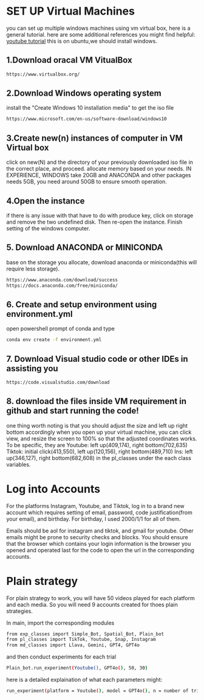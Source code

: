 # SET UP Virtual Machines
you can set up multiple windows machines using vm virtual box, here is a general tutorial.
here are some additional references you might find helpful:
[youtube tutorial](https://www.youtube.com/watch?v=nvdnQX9UkMY)
this is on ubuntu,we should install windows.

## 1.Download oracal VM VitualBox

```bash
https://www.virtualbox.org/
```

## 2.Download Windows operating system
install the "Create Windows 10 installation media" to get the iso file
```bash
https://www.microsoft.com/en-us/software-download/windows10
```

## 3.Create new(n) instances of computer in VM Virtual box

click on new(N) and the directory of your previously downloaded iso file in the correct place,
and proceed.
allocate memory based on your needs. IN EXPERIENCE, WINDOWS take 20GB and ANACONDA and other packages needs 5GB, you need around 50GB to ensure smooth operation.


## 4.Open the instance

if there is any issue with that have to do with produce key, click on storage and remove the two undefined disk.
Then re-open the instance.
Finish setting of the windows computer.

## 5. Download ANACONDA or MINICONDA

base on the storage you allocate, download anaconda or miniconda(this will require less storage).
```bash
https://www.anaconda.com/download/success
https://docs.anaconda.com/free/miniconda/
```

## 6. Create and setup environment using environment.yml

open powershell prompt of conda and type
```bash
conda env create -f environment.yml
```

## 7. Download Visual studio code or other IDEs in assisting you
```bash
https://code.visualstudio.com/download
```
## 8. download the files inside VM requirement in github and start running the code!

one thing worth noting is that you should adjust the size and left up right bottom accordingly
when you open up your virtual machine, you can click view, and resize the screen to 100% so that the adjusted coordinates works. 
To be specific, they are 
Youtube: left up(409,174), right bottom(702,635)
Tiktok: initial click(413,550), left up(120,156), right bottom(489,710)
Ins: left up(346,127), right bottom(682,608)
in the pl_classes under the each class variables.


# Log into Accounts

For the platforms Instagram, Youtube, and Tiktok, log in to a brand new account which requires
setting of email, password, code justification(from your email), and birthday. For birthday, I used 2000/1/1 for all of them.

Emails should be aol for instagram and tiktok, and gmail for youtube. Other emails might be prone to security checks and blocks.
You should ensure that the browser which contains your login information is the browser you opened and operated last for the code to open the url in the corresponding accounts.


# Plain strategy

For plain strategy to work, you will have 50 videos played for each platform and each media.
So you will need 9 accounts created for thoes plain strategies.

In main, import the corresponding modules

```bash
from exp_classes import Simple_Bot, Spatial_Bot, Plain_bot
from pl_classes import TikTok, Youtube, Snap, Instagram
from md_classes import Llava, Gemini, GPT4, GPT4o
```
and then conduct experiments for each trial

```bash
Plain_bot.run_experiment(Youtube(), GPT4o(), 50, 30)
```

here is a detailed explaination of what each parameters might:
```bash
run_experiment(platform = Youtube(), model = GPT4o(), n = number of trials, time = stay duration when decided to stay)
```

















